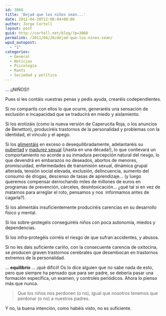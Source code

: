 ```yaml
---
id: 3068
title: 'Dejad que los niños sean...'
date: 2011-04-20T12:08:04+00:00
author: Jorge Cortell
layout: post
guid: http://cortell.net/blog/?p=3068
permalink: /2011/04/20/dejad-que-los-ninos-sean/
wpsd_autopost:
  - "1"
categories:
  - General
  - Noticias
  - Psicología
  - Rants
  - Sociedad y polí­tica
---
```

... ¡¡NIÑOS!!

Pues si les contáis vuestras penas y pedís ayuda, crearéis codependientes.

Si no compartís con ellos lo que ocurre, generaréis una sensación de exclusión e incapacidad que se traducirá en miedo y aislamiento.

Si los erotizáis (como la nueva versión de Caperucita Roja, o los anuncios de Benetton), produciréis trastornos de la personalidad y problemas con la identidad, el vínculo y el apego.

Si los [alimentáis](http://www.drmcdougall.com/newsletter/nov_dec97.html) en exceso o desequilibradamente, adelantaréis su [pubertad](http://en.wikipedia.org/wiki/Puberty) y [madurez sexual](http://www.monclovanet.com.mx/index.php?option=com_content&view=article&id=2471:se-adelantan-jovenes-una-decada-a-actividad-sexual&catid=43:local&Itemid=27) (¡hasta en una década!), lo que conllevará un comportamiento no acorde a su inmadura percepción natural del riesgo, lo que devendrá en embarazos no deseados, abortos de menores, promiscuidad, enfermedades de transmisión sexual, dinámica grupal alterada, tensión social elevada, exclusión, delincuencia, aumento del consumo de drogas, descenso de tasas de aprendizaje... (y luego queremos compensar derrochando miles de millones de euros en programas de prevención, cárceles, desintoxicación... ¿qué tal si en vez de matarnos para arreglar el roto, pensamos y nos  informamos antes de cagarla?).

Si los alimentáis insuficientemente produciréis carencias en su desarrollo físico y mental.

Si los sobre-protegéis conseguiréis niños con poca autonomía, miedos y dependencias.

Si los infra-protegéis corréis el riesgo de que sufran accidentes, y abusos.

Si no les dais suficiente cariño, con la consecuente carencia de oxitocina, se producen graven trastornos cerebrales que desembocan en trastornos extremos de la personalidad.

... **equilibrio** ... ¡qué difícil! Os lo dice alguien que no sabe nada de esto, pero que siempre ha pensado que para ser padre, se debería pasar una formación específica, un examen, y controles periódicos. Ahora lo pienso más que nunca.

> Que los niños nos perdonen (o no), igual que nosotros tenemos que perdonar (o no) a nuestros padres.

Y no, la buena intención, como habéis visto, no es suficiente.